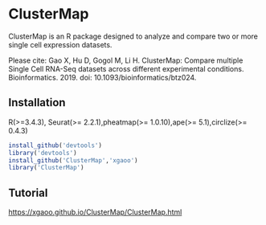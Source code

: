 # ClusterMap

ClusterMap is an R package designed to analyze and compare two or more single cell expression datasets. 

Please cite:
Gao X, Hu D, Gogol M, Li H. ClusterMap: Compare multiple Single Cell RNA-Seq datasets across different experimental conditions. Bioinformatics. 2019. doi: 10.1093/bioinformatics/btz024.

## Installation
R(>=3.4.3), Seurat(>= 2.2.1),pheatmap(>= 1.0.10),ape(>= 5.1),circlize(>= 0.4.3)
```r
install_github('devtools')  
library('devtools')  
install_github('ClusterMap','xgaoo')  
library('ClusterMap')  
```

## Tutorial

https://xgaoo.github.io/ClusterMap/ClusterMap.html
